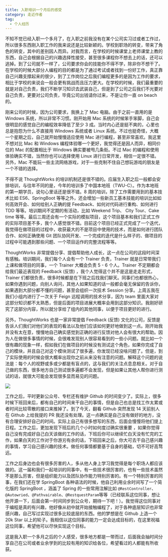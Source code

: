 ```yaml
---
title: 入职培训一个月后的感受
category: 走近作者
tag:
  - 个人经历
---
```


不知不觉已经入职一个多月了，在入职之前我没有在某个公司实习过或者工作过，所以很多东西刚入职工作的我来说还是比较新颖的。学校到职场的转变，带来了角色的转变，其中的差别因人而异。对我而言，在学校的时候课堂上老师课堂上教的东西，自己会根据自己的兴趣选择性接受，甚至很多课程你不想去上的话，还可以逃掉。到了公司就不一样了，公司要求你会的技能你不得不学，除非你不想干了。在学校的时候大部分人编程的目的都是为了通过考试或者找到一份好工作，真正靠自己兴趣支撑起来的很少，到了工作岗位之后我们编程更多的是因为工作的要求，相比于学校的来说会一般会更有挑战而且压力更大。在学校的时候，我们最重要的就是对自己负责，我们不断学习知识去武装自己，但是到了公司之后我们不光要对自己负责，更要对公司负责，毕竟公司出钱请你过来，不是让你一直 on beach 的。

刚来公司的时候，因为公司要求，我换上了 Mac 电脑。由于之前一直用的是 Windows 系统，所以非常不习惯。刚开始用 Mac 系统的时候笨手笨脚，自己会很明显的感觉自己的编程效率降低了至少 3 成。当时内心还是挺不爽的，心里也总是抱怨为什么不直接用 Windows 系统或者 Linux 系统。不过也挺奇怪，大概一个星期之后，自己就开始慢慢适应使用 Mac 进行编程，甚至非常喜欢。我这里不想对比 Mac 和 Windows 编程体验哪一个更好，我觉得还是因人而异，相同价位的 Mac 的配置相比于 Windows 确实要被甩几条街。不过 Mac 的编程和使用体验确实不错，当然你也可以选择使用 Linux 进行日常开发，相信一定很不错。 另外，Mac 不能玩一些主流网络游戏，对于一些克制不住自己想玩游戏的朋友是一个不错的选择。

不得不说 ThoughtWorks 的培训机制还是很不错的。应届生入职之后一般都会安排培训，与往年不同的是，今年的培训多了中国本地班（TWU-C）。作为本地班的第一期学员，说句心里话还是很不错。8 周的培训，除了工作需要用到的基本技术比如 ES6、SpringBoot 等等之外，还会增加一些新员工基本技能的培训比如如何高效开会、如何给别人正确的提 Feedback、如何对代码进行重构、如何进行 TDD 等等。培训期间不定期的有活动，比如 Weekend Trip、 City Tour、Cake time 等等。最后三周还会有一个实际的模拟项目，这个项目基本和我们正式工作的实际项目差不多，我个人感觉很不错。目前这个项目已经正式完成了一个迭代，我觉得在做项目的过程中，收获最大的不是项目中使用的技术，而是如何进行团队合作、如何正确使用 Git 团队协同开发、一个完成的迭代是什么样子的、做项目的过程中可能遇到那些问题、一个项目运作的完整流程等等。

ThoughtWorks 非常提倡分享、提倡帮助他人成长，这一点在公司的这段时间深有感触。培训期间，我们每个人会有一个 Trainer 负责，Trainer 就是日常带我们上课和做项目的同事，一个 Trainer 大概会负责 5 - 6 个人。Trainer 不定期都会给我们最近表现的 Feedback (反馈) ，我个人觉得这个并不是这是走走形式，Trainer 们都很负责，很多时候都是在下班之后找我们聊天。同事们也都很热心，如果你遇到问题，向别人询问，其他人如果知道的话一般都会毫无保留的告诉你，如果遇到大部分都不懂的问题，甚至会组织一次技术 Session 分享。上周五我在我们小组内进行了一次关于 Feign 远程调用的技术分享，因为 team 里面大家对这部分知识都不太熟悉，但是后面的项目进展大概率会用到这部分知识。我刚好研究了这部分内容，所以就分享给了组内的其他同事，以便于项目更好的进行。

另外，ThoughtWorks 也是一家非常提倡 Feedback (反馈) 文化的公司，反馈是告诉人们我们对他们的表现的看法以及他们应该如何更好地做到这一点。刚开始我并没有太在意，慢慢地自己确实感觉到正确的进行反馈对他人会有很大的帮助。因为人在做很多事情的时候，会很难发现别人很容易看到的一些小问题。就比如一个很有趣的现象一样，假如我们在做项目的时候没有测试这个角色，如果你完成了自己的模块，并且自己对这个模块测试了很多遍，你发现已经没啥问题了。但是，到了实际使用的时候会很大概率出现你之前从来没有注意的问题。解释这个问题的说法是：每个人的视野或多或少都是有盲点的，这与我们的关注点息息相关。对于自己做的东西，很多地方自己测试很多遍都不会发现，但是如果让其他人帮你进行测试的话，就很大可能会发现很多显而易见的问题。

![](https://oss.javaguide.cn/github/about-the-author/feedback.png)

工作之后，平时更新公众号、专栏还有维护 Github 的时间变少了。实际上，很多时候下班回来后，都有自己的时间来干自己的事情，但是自己也总是找工作太累或者时间比较零散的接口来推掉了。到了今天，翻看 Github 突然发现 14 天前别人在 Github 上给我提的 PR 我还没有处理。这一点确实是自己没有做好的地方，没有合理安排好自己的时间。实际上自己有很多想写的东西，后面会慢慢将他们提上日程。工作之后，更加发现下班后的几个小时如何度过确实很重要 ，如果你觉得自己没有完成好自己白天该做的工作的话，下班后你可以继续忙白天没有忙完的工作，如果白天的工作对于你游刃有余的话，下班回来之后，你大可去干自己感兴趣的事情，学习自己感兴趣的技术。做任何事情都要基于自身的基础，切不可好高骛远。

工作之后身边也会有很多厉害的人，多从他人身上学习我觉得是每个职场人都应该做的。这一届和我们一起培训的同事中，有一些技术很厉害的，也有一些技术虽然不是那么厉害，但是组织能力以及团队协作能力特别厉害的。有一个特别厉害的同事，在我们还在学 SpringBoot 各种语法的时候，他自己利用业余时间写了一个简化版的 SpringBoot ，涵盖了 Spring 的一些常用注解比如 `@RestController`、`@Autowried`、`@Pathvairable`、`@RestquestParam`等等（已经联系这位同事，想让他开源一下，后面会第一时间同步到公众号，期待一下吧！）。我觉得这位同事对于编程是真的有兴趣，他好像从初中就开始接触编程了，对于各种底层知识也非常感兴趣，自己写过实现过很多比较底层的东西。他的梦想是在 Github 上造一个 20k Star 以上的轮子。我相信以这位同事的能力一定会达成目标的，在这里祝福这位同事，希望他可以尽快实现这个目标。

这是我入职一个多月之后的个人感受，很多地方都是一带而过，后面我会抽时间分享自己在公司或者业余学到的比较有用的知识给各位，希望看过的人都能有所收获。
